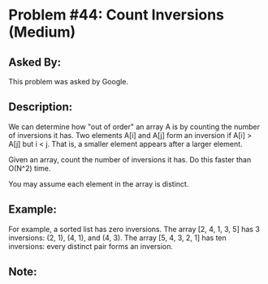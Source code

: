 # Problem #44: Count Inversions (Medium)

## Asked By:

This problem was asked by Google.

## Description:

We can determine how "out of order" an array A is by counting the number of inversions it has. Two elements A[i] and A[j] form an inversion if A[i] > A[j] but i < j. That is, a smaller element appears after a larger element.  

Given an array, count the number of inversions it has. Do this faster than O(N^2) time.  

You may assume each element in the array is distinct.

## Example:

For example, a sorted list has zero inversions. The array [2, 4, 1, 3, 5] has 3 inversions: (2, 1), (4, 1), and (4, 3). The array [5, 4, 3, 2, 1] has ten inversions: every distinct pair forms an inversion.

## Note:
